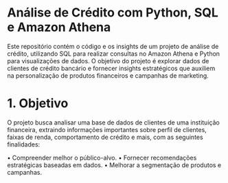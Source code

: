 # Análise de Crédito com Python, SQL e Amazon Athena

Este repositório contém o código e os insights de um projeto de análise de crédito, utilizando SQL para realizar consultas no Amazon Athena e Python para visualizações de dados. O objetivo do projeto é explorar dados de clientes de crédito bancário e fornecer insights estratégicos que auxiliem na personalização de produtos financeiros e campanhas de marketing.

# 1. Objetivo

O projeto busca analisar uma base de dados de clientes de uma instituição financeira, extraindo informações importantes sobre perfil de clientes, faixas de renda, comportamento de crédito e mais, com as seguintes finalidades:

• Compreender melhor o público-alvo.
• Fornecer recomendações estratégicas baseadas em dados.
• Melhorar a segmentação de produtos e campanhas.
